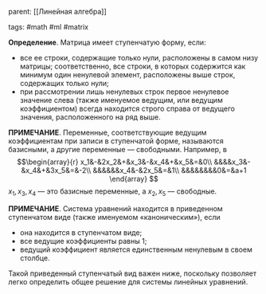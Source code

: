 parent: [[Линейная алгебра]]

tags: #math #ml #matrix 

**Определение**. Матрица имеет ступенчатую форму, если:

- все ее строки, содержащие только нули, расположены в самом низу матрицы; соответственно, все строки, в которых содержится как минимум один ненулевой элемент, расположены выше строк, содержащих только нули;
- при рассмотрении лишь ненулевых строк первое ненулевое значение слева (также именуемое ведущим, или ведущим коэффициентом) всегда находится строго справа от ведущего значения, расположенного на ряд выше.

**ПРИМЕЧАНИЕ**. Переменные, соответствующие ведущим коэффициентам при записи в ступенчатой форме, называются базисными, а другие переменные — свободными. Например, в 
$$\begin{array}{r}
x_1&-&2x_2&+&x_3&-&x_4&+&x_5&=&0\\
&&&&x_3&-&x_4&+&3x_5&=&-2\\
&&&&&&x_4&-&2x_5&=&1\\
&&&&&&&&0&=&a+1
\end{array}
$$
$x_1, x_3, x_4$ — это базисные переменные, а $x_2, x_5$ — свободные.

**ПРИМЕЧАНИЕ**. Система уравнений находится в приведенном ступенчатом виде (также именуемом «каноническим»), если

- она находится в ступенчатом виде;
- все ведущие коэффициенты равны 1;
- ведущий коэффициент является единственным ненулевым в своем столбце.

Такой приведенный ступенчатый вид важен ниже, поскольку позволяет легко определить общее решение для системы линейных уравнений.